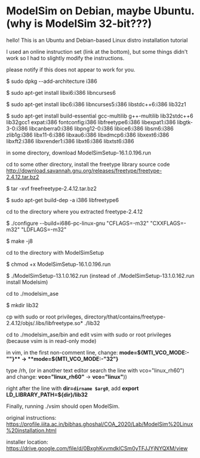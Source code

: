# ModelSim on Debian, maybe Ubuntu. (why is ModelSim 32-bit???)
hello! This is an Ubuntu and Debian-based Linux distro installation tutorial

I used an online instruction set (link at the bottom), but some things didn't work so I had to slightly modify the instructions.

please notify if this does not appear to work for you.

$ sudo dpkg --add-architecture i386

$ sudo apt-get install libxi6:i386 libncurses6

$ sudo apt-get install libc6:i386 libncurses5:i386 libstdc++6:i386 lib32z1

$ sudo apt-get install build-essential gcc-multilib g++-multilib lib32stdc++6 lib32gcc1 expat:i386 fontconfig:i386 libfreetype6:i386 libexpat1:i386 libgtk-3-0:i386 libcanberra0:i386 libpng12-0:i386 libice6:i386 libsm6:i386 zlib1g:i386 libx11-6:i386 libxau6:i386 libxdmcp6:i386 libxext6:i386 libxft2:i386 libxrender1:i386 libxt6:i386 libxtst6:i386

in some directory, download ModelSimSetup-16.1.0.196.run

cd to some other directory, install the freetype library source code http://download.savannah.gnu.org/releases/freetype/freetype-2.4.12.tar.bz2

$ tar -xvf freefreetype-2.4.12.tar.bz2

$ sudo apt-get build-dep -a i386 libfreetype6

cd to the directory where you extracted freetype-2.4.12

$ ./configure --build=i686-pc-linux-gnu "CFLAGS=-m32" "CXXFLAGS=-m32" "LDFLAGS=-m32"

$ make -j8

cd to the directory with ModelSimSetup

$ chmod +x ModelSimSetup-16.1.0.196.run

$ ./ModelSimSetup-13.1.0.162.run (instead of ./ModelSimSetup-13.1.0.162.run install Modelsim)

cd to ./modelsim_ase

$ mkdir lib32

cp with sudo or root privileges, directory/that/contains/freetype-2.4.12/objs/.libs/libfreetype.so* ./lib32

cd to ./modelsim_ase/bin and edit vsim with sudo or root privileges (because vsim is in read-only mode)

in vim, in the first non-comment line, change: **mode=${MTI_VCO_MODE:-""}** -> **mode=${MTI_VCO_MODE:-"32"}**

type /rh, (or in another text editor search the line with vco="linux_rh60") and change: **vco="linux_rh60"** -> **vco="linux"**))

right after the line with **dir=`dirname $arg0`**, add **export LD_LIBRARY_PATH=${dir}/lib32**

Finally, running ./vsim should open ModelSim.



original instructions: https://profile.iiita.ac.in/bibhas.ghoshal/COA_2020/Lab/ModelSim%20Linux%20installation.html

installer location: https://drive.google.com/file/d/0BxghKvvmdklCSm0yTFJJYjNYQXM/view

